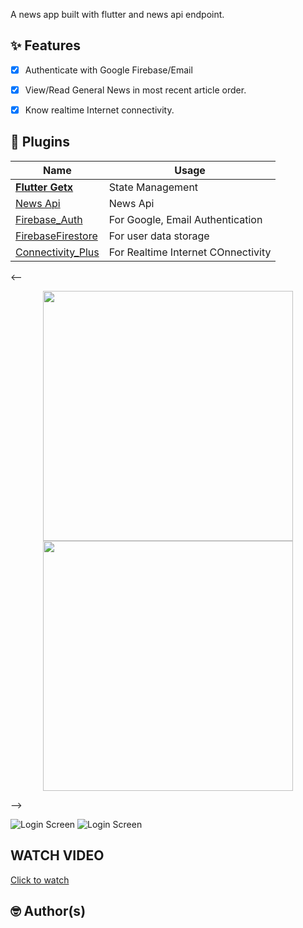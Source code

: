 A news app built with flutter and news api endpoint.

## ✨ Features

- [x] Authenticate with Google Firebase/Email
- [x] View/Read General News in most recent article order.
- [x] Know realtime Internet connectivity.



## 🔌 Plugins

| Name                                                                  | Usage                                               |
| --------------------------------------------------------------------- | --------------------------------------------------- |
| [**Flutter Getx**]()     | State Management
| [News Api](https://newsapi.org/)                                      | News Api
| [Firebase_Auth]()                                      | For Google, Email Authentication
| [FirebaseFirestore]()                                      | For user data storage
| [Connectivity_Plus]()                                      | For Realtime Internet COnnectivity


<-- <p align="center">
    <img src="https://drive.google.com/file/d/19XcZ5ZLAEEF2WOVNFffa0xrx_-WIDSPq/view?usp=drive_link" width="400">
    <img src="[assets\images\screenshot\s1.gif](https://drive.google.com/file/d/1aiJHRL22BLjDGN9UZ2IJ2jl3m_DMhQJ_/view?usp=drive_link)" width="400"> 
   
   </p> -->

![Login Screen](https://drive.google.com/file/d/19XcZ5ZLAEEF2WOVNFffa0xrx_-WIDSPq/view?usp=drive_link)
![Login Screen](https://drive.google.com/file/d/19XcZ5ZLAEEF2WOVNFffa0xrx_-WIDSPq/view?usp=drive_link)

## WATCH VIDEO
<a href= 'https://drive.google.com/file/d/1aGBmlbYq6ohNVdzum1JKQZdxaKRqhtcH/view?usp=drive_link'> Click to watch </a>

## 🤓 Author(s)


